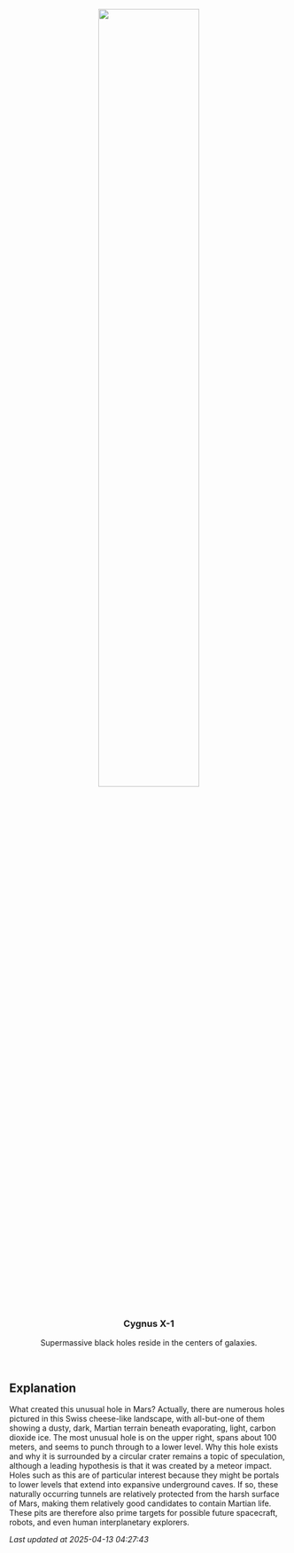 <p align='center'>
    <img src='https://apod.nasa.gov/apod/image/2504/MarsPit_mro_960.jpg' width='60%' />
    <h3 align="center">Cygnus X-1</h3>
    <p align="center">Supermassive black holes reside in the centers of galaxies.</p>
</p>
<br/>

Explanation
--
What created this unusual hole in Mars? Actually, there are numerous holes pictured in this Swiss cheese-like landscape, with all-but-one of them showing a dusty, dark, Martian terrain beneath evaporating, light, carbon dioxide ice.  The most unusual hole is on the upper right, spans about 100 meters, and seems to punch through to a lower level. Why this hole exists and why it is surrounded by a circular crater remains a topic of speculation, although a leading hypothesis is that it was created by a meteor impact.  Holes such as this are of particular interest because they might be portals to lower levels that extend into expansive underground caves. If so, these naturally occurring tunnels are relatively protected from the harsh surface of Mars, making them relatively good candidates to contain Martian life. These pits are therefore also prime targets for possible future spacecraft, robots, and even human interplanetary explorers.


*Last updated at 2025-04-13 04:27:43*
